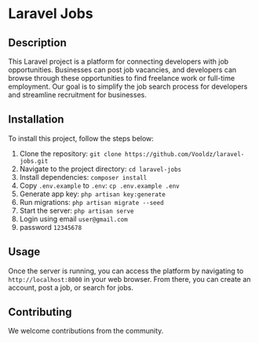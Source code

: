 # Laravel Jobs

## Description
This Laravel project is a platform for connecting developers with job opportunities. Businesses can post job vacancies, and developers can browse through these opportunities to find freelance work or full-time employment. Our goal is to simplify the job search process for developers and streamline recruitment for businesses.

## Installation
To install this project, follow the steps below:

1. Clone the repository: `git clone https://github.com/Vooldz/laravel-jobs.git`
2. Navigate to the project directory: `cd laravel-jobs`
3. Install dependencies: `composer install`
4. Copy `.env.example` to `.env`: `cp .env.example .env`
5. Generate app key: `php artisan key:generate`
6. Run migrations: `php artisan migrate --seed`
7. Start the server: `php artisan serve`
8. Login using email `user@gmail.com`
9. password `12345678`

## Usage
Once the server is running, you can access the platform by navigating to `http://localhost:8000` in your web browser. From there, you can create an account, post a job, or search for jobs.

## Contributing
We welcome contributions from the community.

